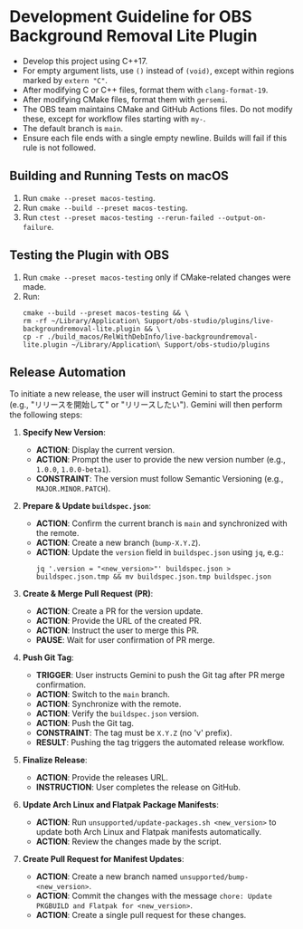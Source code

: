 # Development Guideline for OBS Background Removal Lite Plugin

- Develop this project using C++17.
- For empty argument lists, use `()` instead of `(void)`, except within regions marked by `extern "C"`.
- After modifying C or C++ files, format them with `clang-format-19`.
- After modifying CMake files, format them with `gersemi`.
- The OBS team maintains CMake and GitHub Actions files. Do not modify these, except for workflow files starting with `my-`.
- The default branch is `main`.
- Ensure each file ends with a single empty newline. Builds will fail if this rule is not followed.

## Building and Running Tests on macOS

1. Run `cmake --preset macos-testing`.
2. Run `cmake --build --preset macos-testing`.
3. Run `ctest --preset macos-testing --rerun-failed --output-on-failure`.

## Testing the Plugin with OBS

1. Run `cmake --preset macos-testing` only if CMake-related changes were made.
2. Run:
   ```
   cmake --build --preset macos-testing && \
   rm -rf ~/Library/Application\ Support/obs-studio/plugins/live-backgroundremoval-lite.plugin && \
   cp -r ./build_macos/RelWithDebInfo/live-backgroundremoval-lite.plugin ~/Library/Application\ Support/obs-studio/plugins
   ```

## Release Automation

To initiate a new release, the user will instruct Gemini to start the process (e.g., "リリースを開始して" or "リリースしたい"). Gemini will then perform the following steps:

1.  **Specify New Version**:
    * **ACTION**: Display the current version.
    * **ACTION**: Prompt the user to provide the new version number (e.g., `1.0.0`, `1.0.0-beta1`).
    * **CONSTRAINT**: The version must follow Semantic Versioning (e.g., `MAJOR.MINOR.PATCH`).

2.  **Prepare & Update `buildspec.json`**:
    * **ACTION**: Confirm the current branch is `main` and synchronized with the remote.
    * **ACTION**: Create a new branch (`bump-X.Y.Z`).
    * **ACTION**: Update the `version` field in `buildspec.json` using `jq`, e.g.:
      ```
      jq '.version = "<new_version>"' buildspec.json > buildspec.json.tmp && mv buildspec.json.tmp buildspec.json
      ```

3.  **Create & Merge Pull Request (PR)**:
    * **ACTION**: Create a PR for the version update.
    * **ACTION**: Provide the URL of the created PR.
    * **ACTION**: Instruct the user to merge this PR.
    * **PAUSE**: Wait for user confirmation of PR merge.

4.  **Push Git Tag**:
    * **TRIGGER**: User instructs Gemini to push the Git tag after PR merge confirmation.
    * **ACTION**: Switch to the `main` branch.
    * **ACTION**: Synchronize with the remote.
    * **ACTION**: Verify the `buildspec.json` version.
    * **ACTION**: Push the Git tag.
    * **CONSTRAINT**: The tag must be `X.Y.Z` (no 'v' prefix).
    * **RESULT**: Pushing the tag triggers the automated release workflow.

5.  **Finalize Release**:
    * **ACTION**: Provide the releases URL.
    * **INSTRUCTION**: User completes the release on GitHub.

6.  **Update Arch Linux and Flatpak Package Manifests**:
    * **ACTION**: Run `unsupported/update-packages.sh <new_version>` to update both Arch Linux and Flatpak manifests automatically.
    * **ACTION**: Review the changes made by the script.

7.  **Create Pull Request for Manifest Updates**:
    * **ACTION**: Create a new branch named `unsupported/bump-<new_version>`.
    * **ACTION**: Commit the changes with the message `chore: Update PKGBUILD and Flatpak for <new_version>`.
    * **ACTION**: Create a single pull request for these changes.

